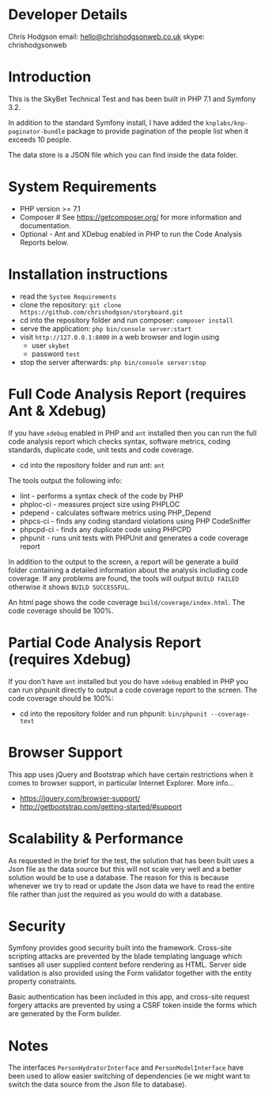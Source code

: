 Developer Details
====
Chris Hodgson
email: hello@chrishodgsonweb.co.uk
skype: chrishodgsonweb


Introduction
====
This is the SkyBet Technical Test and has been built in PHP 7.1 and Symfony 3.2. 

In addition to the standard Symfony install, I have added the `knplabs/knp-paginator-bundle` package to provide 
pagination of the people list when it exceeds 10 people.

The data store is a JSON file which you can find inside the data folder. 


System Requirements
========

- PHP version >= 7.1
- Composer # See https://getcomposer.org/ for more information and documentation.
- Optional - Ant and XDebug enabled in PHP to run the Code Analysis Reports below.
 
 
Installation instructions
===

- read the `System Requirements` 
- clone the repository: `git clone https://github.com/chrishodgson/storyboard.git` 
- cd into the repository folder and run composer: `composer install`                      
- serve the application: `php bin/console server:start`
- visit `http://127.0.0.1:8000` in a web browser and login using 
    - user `skybet` 
    - password `test`
- stop the server afterwards: `php bin/console server:stop`


Full Code Analysis Report (requires Ant & Xdebug)
===

If you have `xdebug` enabled in PHP and `ant` installed then you can run the full code analysis report which checks 
syntax, software metrics, coding standards, duplicate code, unit tests and code coverage. 

- cd into the repository folder and run ant: `ant`

The tools output the following info:

- lint - performs a syntax check of the code by PHP
- phploc-ci - measures project size using PHPLOC 
- pdepend - calculates software metrics using PHP_Depend 
- phpcs-ci - finds any coding standard violations using PHP CodeSniffer
- phpcpd-ci - finds any duplicate code using PHPCPD
- phpunit - runs unit tests with PHPUnit and generates a code coverage report 

In addition to the output to the screen, a report will be generate a build folder containing a detailed information about 
the analysis including code coverage. If any problems are found, the tools will output `BUILD FAILED` otherwise 
it shows `BUILD SUCCESSFUL`. 

An html page shows the code coverage `build/coverage/index.html`. The code coverage should be 100%. 


Partial Code Analysis Report (requires Xdebug)
===

If you don't have `ant` installed but you do have `xdebug` enabled in PHP you can run phpunit directly to output a 
code coverage report to the screen. The code coverage should be 100%:

- cd into the repository folder and run phpunit: `bin/phpunit --coverage-text`


Browser Support
========

This app uses jQuery and Bootstrap which have certain restrictions when it comes to browser support, in particular Internet Explorer. More info...   
 
- https://jquery.com/browser-support/
- http://getbootstrap.com/getting-started/#support


Scalability & Performance 
=====

As requested in the brief for the test, the solution that has been built uses a Json file as the data source but this 
will not scale very well and a better solution would be to use a database. The reason for this is because whenever we try 
to read or update the Json data we have to read the entire file rather than just the required as you would do with a database.


Security 
=====
Symfony provides good security built into the framework. Cross-site scripting attacks are prevented 
by the blade templating language which santises all user supplied content before rendering as HTML. Server side 
validation is also provided using the Form validator together with the entity property constraints. 

Basic authentication has been included in this app, and cross-site request forgery attacks are prevented 
by using a CSRF token inside the forms which are generated by the Form builder. 


Notes
=====
The interfaces `PersonHydratorInterface` and `PersonModelInterface` have been used to allow easier switching of 
dependencies (ie we might want to switch the data source from the Json file to database). 

